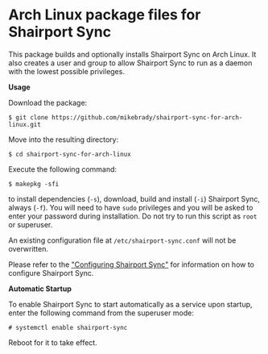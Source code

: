 # Arch Linux package files for Shairport Sync

This package builds and optionally installs Shairport Sync on Arch Linux. It also creates a user and group to allow Shairport Sync to run as a daemon with the lowest possible privileges.

**Usage**

Download the package:
```
$ git clone https://github.com/mikebrady/shairport-sync-for-arch-linux.git
```

Move into the resulting directory:
```
$ cd shairport-sync-for-arch-linux
```

Execute the following command:
```
$ makepkg -sfi
```
to install dependencies (`-s`), download, build and install (`-i`) Shairport Sync, always (`-f`).
You will need to have `sudo` privileges and you will be asked to enter your password during installation. Do not try to run this script as `root` or superuser.

An existing configuration file at `/etc/shairport-sync.conf` will not be overwritten.

Please refer to the ["Configuring Shairport Sync"](https://github.com/mikebrady/shairport-sync/blob/master/README.md#configuring-shairport-sync)
for information on how to configure Shairport Sync.

**Automatic Startup**

To enable Shairport Sync to start automatically as a service upon startup, enter the following command from the superuser mode:
```
# systemctl enable shairport-sync
```
Reboot for it to take effect.
